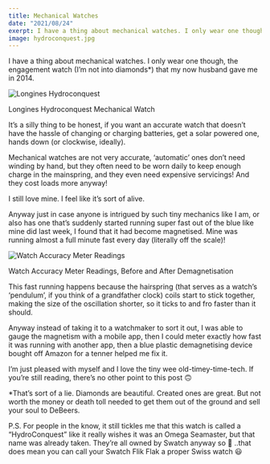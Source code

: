 ```yaml
---
title: Mechanical Watches
date: "2021/08/24"
exerpt: I have a thing about mechanical watches. I only wear one though, the engagement watch that my now husband gave me in 2014.
image: hydroconquest.jpg
---
```


I have a thing about mechanical watches. I only wear one though, the engagement watch (I’m not into diamonds*) that my now husband gave me in 2014.

![Longines Hydroconquest](../images/blog/hydroconquest.jpg)
<p class="caption">Longines Hydroconquest Mechanical Watch</p>

It’s a silly thing to be honest, if you want an accurate watch that doesn’t have the hassle of changing or charging batteries, get a solar powered one, hands down (or clockwise, ideally).

Mechanical watches are not very accurate, ‘automatic’ ones don’t need winding by hand, but they often need to be worn daily to keep enough charge in the mainspring, and they even need expensive servicings! And they cost loads more anyway!

I still love mine. I feel like it’s sort of alive.

Anyway just in case anyone is intrigued by such tiny mechanics like I am, or also has one that’s suddenly started running super fast out of the blue like mine did last week, I found that it had become magnetised. Mine was running almost a full minute fast every day (literally off the scale)!

![Watch Accuracy Meter Readings](../images/blog/hydroconquesttoo.png)
<p class="caption">Watch Accuracy Meter Readings, Before and After Demagnetisation</p>

This fast running happens because the hairspring (that serves as a watch’s ‘pendulum’, if you think of a grandfather clock) coils start to stick together, making the size of the oscillation shorter, so it ticks to and fro faster than it should.

Anyway instead of taking it to a watchmaker to sort it out, I was able to gauge the magnetism with a mobile app, then I could meter exactly how fast it was running with another app, then a blue plastic demagnetising device bought off Amazon for a tenner helped me fix it.

I’m just pleased with myself and I love the tiny wee old-timey-time-tech. If you’re still reading, there’s no other point to this post 🙃


*That’s sort of a lie. Diamonds are beautiful. Created ones are great. But not worth the money or death toll needed to get them out of the ground and sell your soul to DeBeers.


P.S. For people in the know, it still tickles me that this watch is called a “HydroConquest” like it really wishes it was an Omega Seamaster, but that name was already taken. They’re all owned by Swatch anyway so 🤷 ..that does mean you can call your Swatch Flik Flak a proper Swiss watch 😃